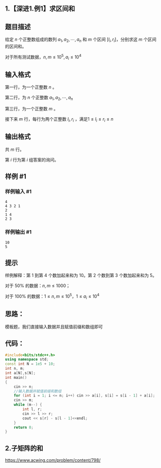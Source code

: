 ## 1.【深进1.例1】求区间和

## 题目描述

给定 $n$ 个正整数组成的数列 $a_1, a_2, \cdots, a_n$ 和 $m$ 个区间 $[l_i,r_i]$，分别求这 $m$ 个区间的区间和。

对于所有测试数据，$n,m\le10^5,a_i\le 10^4$

## 输入格式

第一行，为一个正整数 $n$ 。

第二行，为 $n$ 个正整数 $a_1,a_2, \cdots ,a_n$

第三行，为一个正整数 $m$ 。

接下来 $m$ 行，每行为两个正整数 $l_i,r_i$ ，满足$1\le l_i\le r_i\le n$

## 输出格式

共 $m$ 行。

第 $i$ 行为第 $i$ 组答案的询问。

## 样例 #1

### 样例输入 #1

```
4
4 3 2 1
2
1 4
2 3
```

### 样例输出 #1

```
10
5
```

## 提示

样例解释：第 $1$ 到第 $4$ 个数加起来和为 $10$。第 $2$ 个数到第 $3$ 个数加起来和为 $5$。

对于 $50 \%$ 的数据：$n,m\le 1000$；

对于 $100 \%$ 的数据：$1 \le n, m\le 10^5$，$1 \le a_i\le 10^4$



## 思路：

模板题，我们直接输入数据并且赋值前缀和数组即可



## 代码：

```cpp
#include<bits/stdc++.h>
using namespace std;
const int N = 1e5 + 10;
int n, m;
int a[N],s[N];
int main()
{
	cin >> n;
    //输入数据并赋值前缀和数组
	for (int i = 1; i <= n; i++) cin >> a[i], s[i] = s[i - 1] + a[i];
	cin >> m;
	while (m--) {
		int l, r;
		cin >> l >> r;
		cout << s[r] - s[l - 1]<<endl;
	}
	return 0;
}
```





## 2.子矩阵的和

https://www.acwing.com/problem/content/798/
